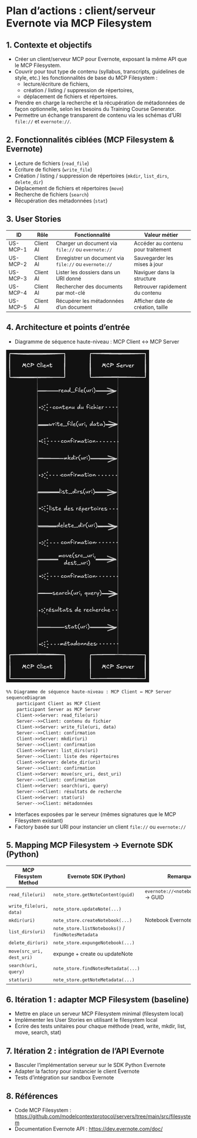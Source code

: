 # Plan d’actions : client/serveur Evernote via MCP Filesystem

## 1. Contexte et objectifs

- Créer un client/serveur MCP pour Evernote, exposant la même API que le MCP Filesystem.
- Couvrir pour tout type de contenu (syllabus, transcripts, guidelines de style, etc.) les fonctionnalités de base du MCP Filesystem :
  - lecture/écriture de fichiers,
  - création / listing / suppression de répertoires,
  - déplacement de fichiers et répertoires.
- Prendre en charge la recherche et la récupération de métadonnées de façon optionnelle, selon les besoins du Training Course Generator.
- Permettre un échange transparent de contenu via les schémas d’URI `file://` et `evernote://`.

## 2. Fonctionnalités ciblées (MCP Filesystem & Evernote)

- Lecture de fichiers (`read_file`)
- Écriture de fichiers (`write_file`)
- Création / listing / suppression de répertoires (`mkdir`, `list_dirs`, `delete_dir`)
- Déplacement de fichiers et répertoires (`move`)
- Recherche de fichiers (`search`)
- Récupération des métadonnées (`stat`)

## 3. User Stories

| ID       | Rôle      | Fonctionnalité                                         | Valeur métier                      |
| -------- | --------- | ------------------------------------------------------ | ---------------------------------- |
| US-MCP-1 | Client AI | Charger un document via `file://` ou `evernote://`     | Accéder au contenu pour traitement |
| US-MCP-2 | Client AI | Enregistrer un document via `file://` ou `evernote://` | Sauvegarder les mises à jour       |
| US-MCP-3 | Client AI | Lister les dossiers dans un URI donné                  | Naviguer dans la structure         |
| US-MCP-4 | Client AI | Rechercher des documents par mot-clé                   | Retrouver rapidement du contenu    |
| US-MCP-5 | Client AI | Récupérer les métadonnées d’un document                | Afficher date de création, taille  |

## 4. Architecture et points d’entrée

- Diagramme de séquence haute-niveau : MCP Client ↔ MCP Server

![chart](mcp_evernote.png)

```mermaid
%% Diagramme de séquence haute-niveau : MCP Client ↔ MCP Server
sequenceDiagram
    participant Client as MCP Client
    participant Server as MCP Server
    Client->>Server: read_file(uri)
    Server-->>Client: contenu du fichier
    Client->>Server: write_file(uri, data)
    Server-->>Client: confirmation
    Client->>Server: mkdir(uri)
    Server-->>Client: confirmation
    Client->>Server: list_dirs(uri)
    Server-->>Client: liste des répertoires
    Client->>Server: delete_dir(uri)
    Server-->>Client: confirmation
    Client->>Server: move(src_uri, dest_uri)
    Server-->>Client: confirmation
    Client->>Server: search(uri, query)
    Server-->>Client: résultats de recherche
    Client->>Server: stat(uri)
    Server-->>Client: métadonnées
```

- Interfaces exposées par le serveur (mêmes signatures que le MCP Filesystem existant)
- Factory basée sur URI pour instancier un client `file://` ou `evernote://`

## 5. Mapping MCP Filesystem → Evernote SDK (Python)

| MCP Filesystem Method     | Evernote SDK (Python)                              | Remarques                             |
| ------------------------- | -------------------------------------------------- | ------------------------------------- |
| `read_file(uri)`          | `note_store.getNoteContent(guid)`                  | `evernote://<notebook>/<note>` → GUID |
| `write_file(uri, data)`   | `note_store.updateNote(...)`                       |                                       |
| `mkdir(uri)`              | `note_store.createNotebook(...)`                   | Notebook Evernote                     |
| `list_dirs(uri)`          | `note_store.listNotebooks()` / `findNotesMetadata` |                                       |
| `delete_dir(uri)`         | `note_store.expungeNotebook(...)`                  |                                       |
| `move(src_uri, dest_uri)` | expunge + create ou updateNote                     |                                       |
| `search(uri, query)`      | `note_store.findNotesMetadata(...)`                |                                       |
| `stat(uri)`               | `note_store.getNoteMetadata(...)`                  |                                       |

## 6. Itération 1 : adapter MCP Filesystem (baseline)

- Mettre en place un serveur MCP Filesystem minimal (filesystem local)
- Implémenter les User Stories en utilisant le filesystem local
- Écrire des tests unitaires pour chaque méthode (read, write, mkdir, list, move, search, stat)

## 7. Itération 2 : intégration de l’API Evernote

- Basculer l’implémentation serveur sur le SDK Python Evernote
- Adapter la factory pour instancier le client Evernote
- Tests d’intégration sur sandbox Evernote

## 8. Références

- Code MCP Filesystem : https://github.com/modelcontextprotocol/servers/tree/main/src/filesystem
- Documentation Evernote API : https://dev.evernote.com/doc/

